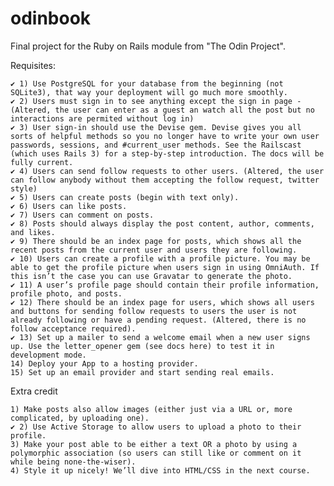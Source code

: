 # odinbook
Final project for the Ruby on Rails module from "The Odin Project".

Requisites:

    ✔️ 1) Use PostgreSQL for your database from the beginning (not SQLite3), that way your deployment will go much more smoothly.
    ✔️ 2) Users must sign in to see anything except the sign in page - (Altered, the user can enter as a guest an watch all the post but no interactions are permited without log in)
    ✔️ 3) User sign-in should use the Devise gem. Devise gives you all sorts of helpful methods so you no longer have to write your own user passwords, sessions, and #current_user methods. See the Railscast (which uses Rails 3) for a step-by-step introduction. The docs will be fully current.
    ✔️ 4) Users can send follow requests to other users. (Altered, the user can follow anybody without them accepting the follow request, twitter style)
    ✔️ 5) Users can create posts (begin with text only).
    ✔️ 6) Users can like posts.
    ✔️ 7) Users can comment on posts.
    ✔️ 8) Posts should always display the post content, author, comments, and likes.
    ✔️ 9) There should be an index page for posts, which shows all the recent posts from the current user and users they are following.
    ✔️ 10) Users can create a profile with a profile picture. You may be able to get the profile picture when users sign in using OmniAuth. If this isn’t the case you can use Gravatar to generate the photo.
    ✔️ 11) A user’s profile page should contain their profile information, profile photo, and posts.
    ✔️ 12) There should be an index page for users, which shows all users and buttons for sending follow requests to users the user is not already following or have a pending request. (Altered, there is no follow acceptance required).
    ✔️ 13) Set up a mailer to send a welcome email when a new user signs up. Use the letter_opener gem (see docs here) to test it in development mode.
    14) Deploy your App to a hosting provider.
    15) Set up an email provider and start sending real emails.

Extra credit

    1) Make posts also allow images (either just via a URL or, more complicated, by uploading one).
    ✔️ 2) Use Active Storage to allow users to upload a photo to their profile.
    3) Make your post able to be either a text OR a photo by using a polymorphic association (so users can still like or comment on it while being none-the-wiser).
    4) Style it up nicely! We’ll dive into HTML/CSS in the next course.
